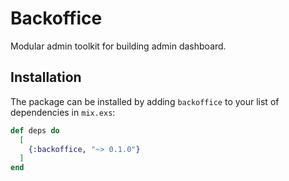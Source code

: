 # Backoffice

Modular admin toolkit for building admin dashboard.

## Installation

The package can be installed by adding `backoffice` to your list of dependencies in `mix.exs`:

```elixir
def deps do
  [
    {:backoffice, "~> 0.1.0"}
  ]
end
